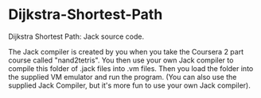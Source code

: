 # Dijkstra-Shortest-Path
Dijkstra Shortest Path: Jack source code. 

The Jack compiler is created by you when you take the Coursera 2 part course called "nand2tetris".  You then use your own Jack compiler to compile this folder of .jack files into .vm files. Then you load the folder into the supplied VM emulator and run the program.   (You can also use the supplied Jack Compiler, but it's more fun to use your own Jack compiler).

